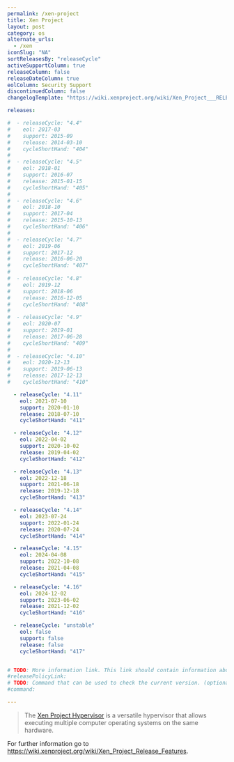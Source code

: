 ```yaml
---
permalink: /xen-project
title: Xen Project
layout: post
category: os
alternate_urls:
  - /xen
iconSlug: "NA"
sortReleasesBy: "releaseCycle"
activeSupportColumn: true
releaseColumn: false
releaseDateColumn: true
eolColumn: Security Support
discontinuedColumn: false
changelogTemplate: "https://wiki.xenproject.org/wiki/Xen_Project___RELEASE_CYCLE___Release_Notes"

releases:

#  - releaseCycle: "4.4"
#    eol: 2017-03
#    support: 2015-09
#    release: 2014-03-10
#    cycleShortHand: "404"
#
#  - releaseCycle: "4.5"
#    eol: 2018-01
#    support: 2016-07
#    release: 2015-01-15
#    cycleShortHand: "405"
#
#  - releaseCycle: "4.6"
#    eol: 2018-10
#    support: 2017-04
#    release: 2015-10-13
#    cycleShortHand: "406"
#
#  - releaseCycle: "4.7"
#    eol: 2019-06
#    support: 2017-12
#    release: 2016-06-20
#    cycleShortHand: "407"
#
#  - releaseCycle: "4.8"
#    eol: 2019-12
#    support: 2018-06
#    release: 2016-12-05
#    cycleShortHand: "408"
#
#  - releaseCycle: "4.9"
#    eol: 2020-07
#    support: 2019-01
#    release: 2017-06-28
#    cycleShortHand: "409"
#
#  - releaseCycle: "4.10"
#    eol: 2020-12-13
#    support: 2019-06-13
#    release: 2017-12-13
#    cycleShortHand: "410"

  - releaseCycle: "4.11"
    eol: 2021-07-10
    support: 2020-01-10
    release: 2018-07-10
    cycleShortHand: "411"

  - releaseCycle: "4.12"
    eol: 2022-04-02
    support: 2020-10-02
    release: 2019-04-02
    cycleShortHand: "412"

  - releaseCycle: "4.13"
    eol: 2022-12-18
    support: 2021-06-18
    release: 2019-12-18
    cycleShortHand: "413"

  - releaseCycle: "4.14"
    eol: 2023-07-24
    support: 2022-01-24
    release: 2020-07-24
    cycleShortHand: "414"

  - releaseCycle: "4.15"
    eol: 2024-04-08
    support: 2022-10-08
    release: 2021-04-08
    cycleShortHand: "415"

  - releaseCycle: "4.16"
    eol: 2024-12-02
    support: 2023-06-02
    release: 2021-12-02
    cycleShortHand: "416"

  - releaseCycle: "unstable"
    eol: false
    support: false
    release: false
    cycleShortHand: "417"


# TODO: More information link. This link should contain information about the release policy and schedule
#releasePolicyLink:
# TODO: Command that can be used to check the current version. (optional)
#command:

---
```

> The [Xen Project Hypervisor](https://xenproject.org/) is a versatile hypervisor
> that allows executing multiple computer operating systems on the same
> hardware.

For further information go to <https://wiki.xenproject.org/wiki/Xen_Project_Release_Features>.
